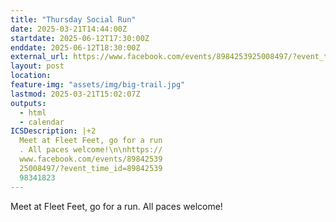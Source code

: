 ```yaml
---
title: "Thursday Social Run"
date: 2025-03-21T14:44:00Z
startdate: 2025-06-12T17:30:00Z
enddate: 2025-06-12T18:30:00Z
external_url: https://www.facebook.com/events/8984253925008497/?event_time_id=8984253998341823
layout: post
location: 
feature-img: "assets/img/big-trail.jpg"
lastmod: 2025-03-21T15:02:07Z
outputs:
  - html
  - calendar
ICSDescription: |+2
  Meet at Fleet Feet, go for a run  . All paces welcome!\n\nhttps://  www.facebook.com/events/89842539  25008497/?event_time_id=89842539  98341823
---
```


Meet at Fleet Feet, go for a run. All paces welcome!<br>
  <br>
  
